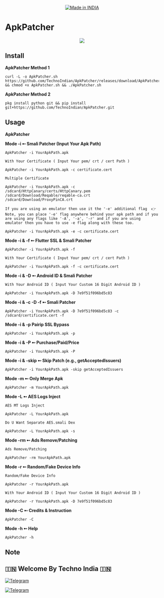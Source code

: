 <p align="center">
<a href="https://t.me/rktechnoindians"><img title="Made in INDIA" src="https://img.shields.io/badge/MADE%20IN-INDIA-SCRIPT?colorA=%23ff8100&colorB=%23017e40&colorC=%23ff0000&style=for-the-badge"></a>
</p>

<a name="readme-top"></a>


# ApkPatcher


<p align="center"> 
<a href="https://t.me/rktechnoindians"><img src="https://readme-typing-svg.herokuapp.com?font=Fira+Code&weight=800&size=35&pause=1000&color=F74848&center=true&vCenter=true&random=false&width=435&lines=ApkPatcher" /></a>
 </p>

Install
-------

**ApkPatcher Method 1**

    curl -L -o ApkPatcher.sh https://github.com/TechnoIndian/ApkPatcher/releases/download/ApkPatcher/ApkPatcher.sh && chmod +x ApkPatcher.sh && ./ApkPatcher.sh

**ApkPatcher Method 2**

    pkg install python git && pip install git+https://github.com/TechnoIndian/ApkPatcher.git


Usage
-----

**ApkPatcher**

**Mode -i ➸ Smali Patcher (Input Your Apk Path)**

    ApkPatcher -i YourApkPath.apk
    
`With Your Certificate ( Input Your pem/ crt / cert Path )`

    ApkPatcher -i YourApkPath.apk -c certificate.cert

`Multiple Certificate`

    ApkPatcher -i YourApkPath.apk -c /sdcard/HttpCanary/certs/HttpCanary.pem /sdcard/Download/Reqable/reqable-ca.crt /sdcard/Download/ProxyPinCA.crt

`If you are using an emulator then use it the '-e' additional flag  👉 Note, you can place '-e' flag anywhere behind your apk path and if you are using any flags like '-A', '-a', '-r' and if you are using emulator then you have to use -e flag along with these too.`

    ApkPatcher -i YourApkPath.apk -e -c certificate.cert

**Mode -i & -f ➸ Flutter SSL & Smali Patcher**

    ApkPatcher -i YourApkPath.apk -f

`With Your Certificate ( Input Your pem/ crt / cert Path )`

    ApkPatcher -i YourApkPath.apk -f -c certificate.cert

**Mode -i & -D ➸ Android ID & Smali Patcher**

`With Your Android ID ( Input Your Custom 16 Digit Android ID )`

    ApkPatcher -i YourApkPath.apk -D 7e9f51f096bd5c83

**Mode -i & -c -D -f ➸ Smali Patcher**

    ApkPatcher -i YourApkPath.apk -D 7e9f51f096bd5c83 -c /sdcard/certificate.cert -f

**Mode -i & -p Pairip SSL Bypass**

    ApkPatcher -i YourApkPath.apk -p

**Mode -i & -P ➸ Purchase/Paid/Price**

    ApkPatcher -i YourApkPath.apk -P

**Mode -i & -skip ➸ Skip Patch (e.g., getAcceptedIssuers)**

    ApkPatcher -i YourApkPath.apk -skip getAcceptedIssuers

**Mode -m ➸ Only Merge Apk**

    ApkPatcher -m YourApkPath.apk

**Mode -L ➸ AES Logs Inject**

`AES MT Logs Inject`

    ApkPatcher -L YourApkPath.apk

`Do U Want Separate AES.smali Dex`

    ApkPatcher -L YourApkPath.apk -s

**Mode -rm ➸ Ads Remove/Patching**

`Ads Remove/Patching`

    ApkPatcher -rm YourApkPath.apk

**Mode -r ➸ Random/Fake Device Info**

`Random/Fake Device Info`

    ApkPatcher -r YourApkPath.apk

`With Your Android ID ( Input Your Custom 16 Digit Android ID )`

    ApkPatcher -r YourApkPath.apk -D 7e9f51f096bd5c83

**Mode -C ➸ Credits & Instruction**

    ApkPatcher -C
    
**Mode -h ➸ Help**

    ApkPatcher -h

Note
----

## 🇮🇳 Welcome By Techno India 🇮🇳

[![Telegram](https://img.shields.io/badge/TELEGRAM-CHANNEL-red?style=for-the-badge&logo=telegram)](https://t.me/rktechnoindians)
  </a><p>
[![Telegram](https://img.shields.io/badge/TELEGRAM-OWNER-red?style=for-the-badge&logo=telegram)](https://t.me/RK_TECHNO_INDIA)
</p>
